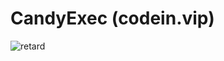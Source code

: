 # CandyExec (codein.vip)

![retard](https://cdn.discordapp.com/attachments/837076155264794694/945623346249363456/unknown.png)

